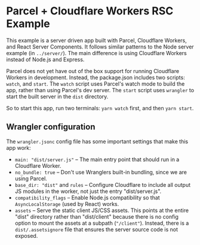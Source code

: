 # Parcel + Cloudflare Workers RSC Example

This example is a server driven app built with Parcel, Cloudflare Workers, and React Server Components. It follows similar patterns to the Node server example (in `../server/`). The main difference is using Cloudflare Workers instead of Node.js and Express.

Parcel does not yet have out of the box support for running Cloudflare Workers in development. Instead, the package.json includes two scripts: `watch`, and `start`. The `watch` script uses Parcel's watch mode to build the app, rather than using Parcel's dev server. The `start` script uses `wrangler` to start the built server in the `dist` directory.

So to start this app, run two terminals: `yarn watch` first, and then `yarn start`.

## Wrangler configuration

The `wrangler.jsonc` config file has some important settings that make this app work:

* `main: "dist/server.js"` – The main entry point that should run in a Cloudflare Worker.
* `no_bundle: true` – Don't use Wranglers built-in bundling, since we are using Parcel.
* `base_dir: "dist"` and `rules` – Configure Cloudflare to include all output JS modules in the worker, not just the entry "dist/server.js".
* `compatibility_flags` – Enable Node.js compatibility so that `AsyncLocalStorage` (used by React) works.
* `assets` – Serve the static client JS/CSS assets. This points at the entire "dist" directory rather than "dist/client" because there is no config option to mount the assets at a subpath (`"/client"`). Instead, there is a `dist/.assetsignore` file that ensures the server source code is not exposed.
